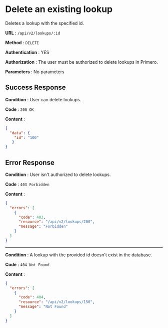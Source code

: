 # Delete an existing lookup

Deletes a lookup with the specified id.

**URL** : `/api/v2/lookups/:id`

**Method** : `DELETE`

**Authentication** : YES

**Authorization** : The user must be authorized to delete lookups in Primero.

**Parameters** : No parameters

## Success Response

**Condition** : User can delete lookups.

**Code** : `200 OK`

**Content** :

```json
{
  "data": {
    "id": "100"
   }
}
```

## Error Response

**Condition** : User isn't authorized to delete lookups.

**Code** : `403 Forbidden`

**Content** :

```json
{
  "errors": [
    {
      "code": 403,
      "resource": "/api/v2/lookups/200",
      "message": "Forbidden"
    }
  ]
}
```

---

**Condition** : A lookup with the provided id doesn't exist in the database.

**Code** : `404 Not Found`

**Content** :

```json
{
  "errors": [
    {
      "code": 404,
      "resource": "/api/v2/lookups/150",
      "message": "Not Found"
    }
  ]
}
```